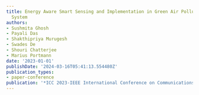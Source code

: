 ```yaml
---
title: Energy Aware Smart Sensing and Implementation in Green Air Pollution Monitoring
  System
authors:
- Sushmita Ghosh
- Payali Das
- Shakthipriya Murugesh
- Swades De
- Shouri Chatterjee
- Marius Portmann
date: '2023-01-01'
publishDate: '2024-03-16T05:41:13.554480Z'
publication_types:
- paper-conference
publication: '*ICC 2023-IEEE International Conference on Communications*'
---
```

